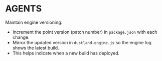 # AGENTS

Maintain engine versioning.

- Increment the point version (patch number) in `package.json` with each change.
- Mirror the updated version in `dustland-engine.js` so the engine log shows the latest build.
- This helps indicate when a new build has deployed.
